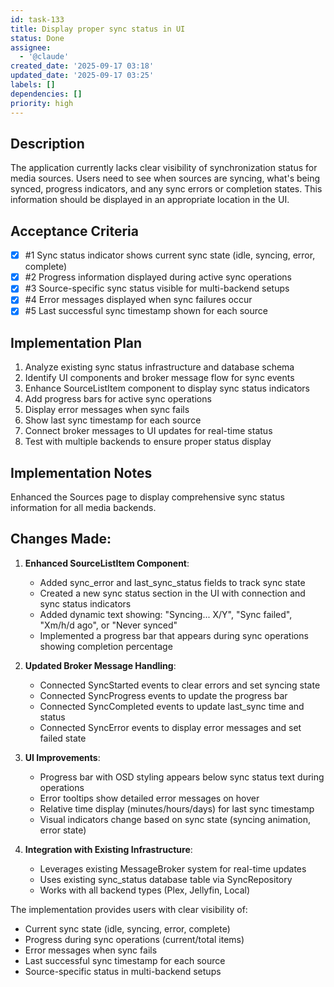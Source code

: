 ```yaml
---
id: task-133
title: Display proper sync status in UI
status: Done
assignee:
  - '@claude'
created_date: '2025-09-17 03:18'
updated_date: '2025-09-17 03:25'
labels: []
dependencies: []
priority: high
---
```


## Description

The application currently lacks clear visibility of synchronization status for media sources. Users need to see when sources are syncing, what's being synced, progress indicators, and any sync errors or completion states. This information should be displayed in an appropriate location in the UI.

## Acceptance Criteria
<!-- AC:BEGIN -->
- [x] #1 Sync status indicator shows current sync state (idle, syncing, error, complete)
- [x] #2 Progress information displayed during active sync operations
- [x] #3 Source-specific sync status visible for multi-backend setups
- [x] #4 Error messages displayed when sync failures occur
- [x] #5 Last successful sync timestamp shown for each source
<!-- AC:END -->


## Implementation Plan

1. Analyze existing sync status infrastructure and database schema
2. Identify UI components and broker message flow for sync events
3. Enhance SourceListItem component to display sync status indicators
4. Add progress bars for active sync operations
5. Display error messages when sync fails
6. Show last sync timestamp for each source
7. Connect broker messages to UI updates for real-time status
8. Test with multiple backends to ensure proper status display


## Implementation Notes

Enhanced the Sources page to display comprehensive sync status information for all media backends.


## Changes Made:

1. **Enhanced SourceListItem Component**:
   - Added sync_error and last_sync_status fields to track sync state
   - Created a new sync status section in the UI with connection and sync status indicators
   - Added dynamic text showing: "Syncing... X/Y", "Sync failed", "Xm/h/d ago", or "Never synced"
   - Implemented a progress bar that appears during sync operations showing completion percentage

2. **Updated Broker Message Handling**:
   - Connected SyncStarted events to clear errors and set syncing state
   - Connected SyncProgress events to update the progress bar
   - Connected SyncCompleted events to update last_sync time and status
   - Connected SyncError events to display error messages and set failed state

3. **UI Improvements**:
   - Progress bar with OSD styling appears below sync status text during operations
   - Error tooltips show detailed error messages on hover
   - Relative time display (minutes/hours/days) for last sync timestamp
   - Visual indicators change based on sync state (syncing animation, error state)

4. **Integration with Existing Infrastructure**:
   - Leverages existing MessageBroker system for real-time updates
   - Uses existing sync_status database table via SyncRepository
   - Works with all backend types (Plex, Jellyfin, Local)

The implementation provides users with clear visibility of:
- Current sync state (idle, syncing, error, complete)
- Progress during sync operations (current/total items)
- Error messages when sync fails
- Last successful sync timestamp for each source
- Source-specific status in multi-backend setups
